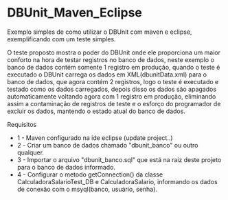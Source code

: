 DBUnit_Maven_Eclipse
====================

Exemplo simples de como utilizar o DBUnit com maven e eclipse, exemplificando com um teste simples.

O teste proposto mostra o poder do DBUnit onde ele proporciona um maior conforto na hora de testar registros no banco de dados, neste exemplo o banco de dados contém somente 1 registro em produção, quando o teste é executado o DBUnit carrega os dados em XML(dbunitData.xml) para o banco de dados, que agora contém 2 registros, logo o teste é executado e testado como os dados carregados, depois disso os dados são apagados automaticamente voltando agora com 1 registro em produção, eliminando assim a contaminação de registros de teste e o esforço do programador de excluir os dados, mantendo o estado atual do banco de dados.

Requisitos

- 1 - Maven configurado na ide eclipse (update project..)
- 2 - Criar um banco de dados chamado "dbunit_banco" ou outro qualquer.
- 3 - Importar o arquivo "dbunit_banco.sql" que está na raiz deste projeto para o banco de dados informado.
- 4 - Configurar o metodo getConnection() da classe CalculadoraSalarioTest_DB e CalculadoraSalario, informando os dados de conexão com o msyql(banco, usuário, senha).



